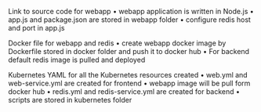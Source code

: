 Link to source code for webapp
•	webapp application is written in Node.js
•	app.js and package.json are stored in webapp folder
• configure redis host and port in app.js

Docker file for webapp and redis
•	create webapp docker image by Dockerfile stored in docker folder and push it to docker hub
•	For backend default redis image is pulled and deployed

Kubernetes YAML for all the Kubernetes resources created
•	web.yml and web-service.yml are created for frontend
• webapp image will be pull form docker hub
•	redis.yml and redis-service.yml are created for backend
•	scripts are stored in kubernetes folder
